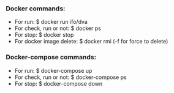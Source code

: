 ### Docker commands:
* For run:
$ docker run ifo/dva
* For check, run or not:
$ docker ps
* For stop:
$ docker stop <conatiner-id>
* For docker image delete:
$ docker rmi <conatiner-id>
(-f for force to delete)

### Docker-compose commands:
* For run:
$ docker-compose up
* For check, run or not:
$ docker-compose ps
* For stop:
$ docker-compose down
